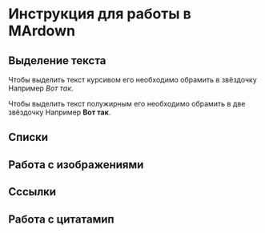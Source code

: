 # Инструкция для работы в MArdown
## Выделение текста
Чтобы выделить текст курсивом его необходимо обрамить в звёздочку
Например *Вот так*.

Чтобы выделить текст полужирным его необходимо обрамить в две звёздочку
Например **Вот так**.
## Списки 
## Работа с изображениями
## Сссылки
## Работа с цитатамип